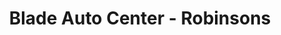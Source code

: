 ---
title: "Blade Auto Center - Robinsons"
url: /malolos/blade-auto-center-robinsons/
shop: Autoteile
---